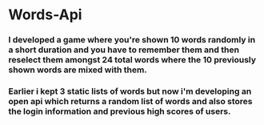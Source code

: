 # Words-Api

### I developed a game where you're shown 10 words randomly in a short duration and you have to remember them and then reselect them amongst 24 total words where the 10 previously shown words are mixed with them. 
### Earlier i kept 3 static lists of words but now i'm developing an open api which returns a random list of words and also stores the login information and previous high scores of users.
